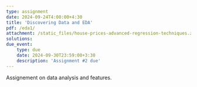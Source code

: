 ```yaml
---
type: assignment
date: 2024-09-24T4:00:00+4:30
title: 'Discovering Data and EDA'
pdf: /eda1/ 
attachment: /static_files/house-prices-advanced-regression-techniques.zip
solutions: 
due_event: 
    type: due
    date: 2024-09-30T23:59:00+3:30
    description: 'Assignment #2 due'
---
```

Assignement on data analysis and features.
